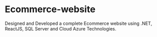 # Ecommerce-website
Designed and Developed a complete Ecommerce website using .NET, ReactJS, SQL Server and Cloud Azure Technologies.
